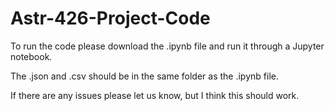 # Astr-426-Project-Code

To run the code please download the .ipynb file and run it through a Jupyter notebook.

The .json and .csv should be in the same folder as the .ipynb file.

If there are any issues please let us know, but I think this should work.
